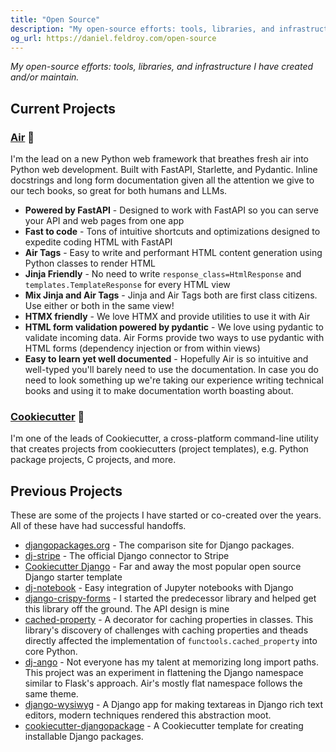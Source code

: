 ```yaml
---
title: "Open Source"
description: "My open-source efforts: tools, libraries, and infrastructure I build and maintain."
og_url: https://daniel.feldroy.com/open-source
---
```


_My open-source efforts: tools, libraries, and infrastructure I have created and/or maintain._

## Current Projects

### [Air](https://github.com/feldroy/air) 💨

I'm the lead on a new Python web framework that breathes fresh air into Python web development. Built with FastAPI, Starlette, and Pydantic. Inline docstrings and long form documentation given all the attention we give to our tech books, so great for both humans and LLMs.

- **Powered by FastAPI** - Designed to work with FastAPI so you can serve your API and web pages from one app
- **Fast to code** - Tons of intuitive shortcuts and optimizations designed to expedite coding HTML with FastAPI
- **Air Tags** - Easy to write and performant HTML content generation using Python classes to render HTML
- **Jinja Friendly** - No need to write `response_class=HtmlResponse` and `templates.TemplateResponse` for every HTML view
- **Mix Jinja and Air Tags** - Jinja and Air Tags both are first class citizens. Use either or both in the same view!
- **HTMX friendly** - We love HTMX and provide utilities to use it with Air
- **HTML form validation powered by pydantic** - We love using pydantic to validate incoming data. Air Forms provide two ways to use pydantic with HTML forms (dependency injection or from within views)
- **Easy to learn yet well documented** - Hopefully Air is so intuitive and well-typed you'll barely need to use the documentation. In case you do need to look something up we're taking our experience writing technical books and using it to make documentation worth boasting about.

### [Cookiecutter](https://github.com/cookiecutter/cookiecutter) 🍪

I'm one of the leads of Cookiecutter, a cross-platform command-line utility that creates projects from cookiecutters (project templates), e.g. Python package projects, C projects, and more.

## Previous Projects

These are some of the projects I have started or co-created over the years. All of these have had successful handoffs. 

- [djangopackages.org](https://djangopackages.org/) - The comparison site for Django packages.
- [dj-stripe](https://github.com/dj-stripe/dj-stripe) - The official Django connector to Stripe
- [Cookiecutter Django](https://github.com/cookiecutter/cookiecutter-django) - Far and away the most popular open source Django starter template
- [dj-notebook](https://github.com/pydanny/dj-notebook) - Easy integration of Jupyter notebooks with Django
- [django-crispy-forms](https://github.com/django-crispy-forms/django-crispy-forms) - I started the predecessor library and helped get this library off the ground. The API design is mine
- [cached-property](https://github.com/pydanny/cached-property) - A decorator for caching properties in classes. This library's discovery of challenges with caching properties and theads directly affected the implementation of `functools.cached_property` into core Python.
- [dj-ango](https://github.com/pydanny/dj-ango) - Not everyone has my talent at memorizing long import paths. This project was an experiment in flattening the Django namespace similar to Flask's approach. Air's mostly flat namespace follows the same theme.
- [django-wysiwyg](https://github.com/pydanny/django-wysiwyg) - A Django app for making textareas in Django rich text editors, modern techniques rendered this abstraction moot.
- [cookiecutter-djangopackage](https://github.com/pydanny/cookiecutter-djangopackage) - A Cookiecutter template for creating installable Django packages.